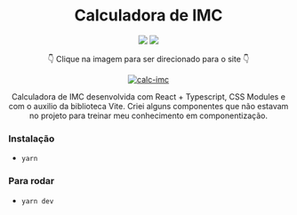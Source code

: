 <div align=center>

# Calculadora de IMC

<img src="https://img.shields.io/badge/-REACT-cyan?style=for-the-badge&logo=react">
<img src="https://img.shields.io/badge/-TYPESCRIPT-darkblue?style=for-the-badge&logo=typescript">
  
  👇 Clique na imagem para ser direcionado para o site 👇
  
  [![calc-imc]()]()

Calculadora de IMC desenvolvida com React + Typescript, CSS Modules e com o auxilio da biblioteca Vite. Criei alguns componentes que não estavam no projeto para treinar meu conhecimento em componentização.

</div>

### Instalação

- `yarn`

### Para rodar

- `yarn dev`

